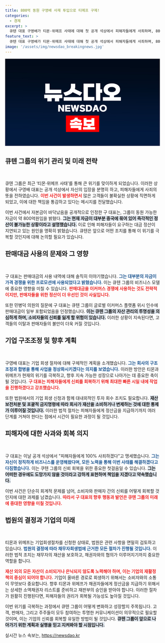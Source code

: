 ```yaml
---
title: 800억 동원 구영배 사재 투입으로 티메프 구제!
categories:
  - 경제
excerpt: >
  큐텐 대표 구영배가 티몬·위메프 사태에 대해 첫 공개 석상에서 피해자들에게 사죄하며, 800억원 자금을 동원하겠다고 발표했다. 위시 인수에 판매대금이 사용된 사실도 인정, 긴장감 속 회생 계획을 밝혔다.
feature_text: >
  큐텐 대표 구영배가 티몬·위메프 사태에 대해 첫 공개 석상에서 피해자들에게 사죄하며, 800억원 자금을 동원하겠다고 발표했다. 위시 인수에 판매대금이 사용된 사실도 인정, 긴장감 속 회생 계획을 밝혔다.
image: '/assets/img/newsdao_breakingnews.jpg'
---
```


<p><img src="/assets/img/newsdao_breakingnews.jpg" alt="bookingtag 속보" /></p>

<h2 data-ke-size="size26">큐텐 그룹의 위기 관리 및 미래 전략</h2>

<p data-ke-size="size16">&nbsp;</p>

<p>큐텐 그룹은 최근 ‘티몬·위메프 사태’를 통해 큰 위기를 맞이하게 되었습니다. 이러한 상황에서 구영배 대표는 공개 석상에서 자신의 입장을 분명히 하고, 피해자들에게 사죄의 뜻을 전하였습니다. <b><span style="color: #ee2323;">이번 사건이 발생하면서</span></b> 많은 고객들이 불확실한 상황에 직면하게 되었고, 이에 대한 책임을 통감하고 있다는 메시지를 전달했습니다. </p>

<p>이번 사건에서 자본금이 바닥났음을 공개적으로 인정한 구 대표는, 그룹이 동원 가능한 자금이 약 800억원임을 밝혔다. <b><span style="background-color: #21538527;">그는 현재 자금이 대부분 중국에 묶여 있어 즉각적인 정산이 불가능한 상황이라고 설명했습니다.</span></b> 이로 인해 피해자들이 요구하는 대금 정산이 지연되고 있는 원인을 명확히 밝혔습니다. 큐텐은 앞으로 어떤 조치를 통해 이 위기를 극복할 것인지에 대해 논의할 필요가 있습니다. </p>

<h2 data-ke-size="size26">판매대금 사용의 문제와 그 영향</h2>

<p data-ke-size="size16">&nbsp;</p>

<p>구 대표는 판매대금의 사용 내역에 대해 솔직히 이야기했습니다. <b><span style="color: #1a5490;">그는 대부분의 자금이 가격 경쟁을 위한 프로모션에 사용되었다고 밝혔습니다. </span></b> 이는 큐텐 그룹의 비즈니스 모델에 중요한 영향을 미칠 수 있습니다. <b><span style="color: #ee2323;">판매대금을 이커머스 경쟁에 사용하는 것도 전략적이지만, 판매자들을 위한 정산이 더 우선인 것이 사실입니다.</span></b> </p>

<p>또한 민병덕 의원의 질문에 구 대표는 큐텐 그룹이 글로벌 이커머스 플랫폼 위시 인수에 판매대금이 일부 포함되었음을 인정했습니다. <b><span style="background-color: #21538527;">이는 큐텐 그룹의 자산 관리의 투명성을 의심하게 하며, 소비자들의 신뢰를 잃게 할 위험이 있습니다.</span></b> 이러한 상황이 지속된다면, 고객들의 이탈과 판매자들의 불만이 더욱 커질 것입니다. </p>

<h2 data-ke-size="size26">기업 구조조정 및 향후 계획</h2>

<p data-ke-size="size16">&nbsp;</p>

<p>구영배 대표는 기업 회생 절차에 대해 구체적인 계획을 소개했습니다. <b><span style="color: #1a5490;">그는 회사의 구조조정과 합병을 통해 사업을 정상화시키겠다는 의지를 보였습니다.</span></b> 이러한 방안은 티몬과 위메프가 현재의 위기를 극복하고, 향후 지속 가능한 성장으로 나아가는 데 중요한 축이 될 것입니다. <b><span style="color: #ee2323;">구 대표는 피해자들에게 신뢰를 회복하기 위해 최대한 빠른 시일 내에 작업을 진행하겠다고 강조했습니다.</span></b> </p>

<p>또한 법원에서의 기업 회생 신청과 함께 대내외적인 투자 회수 조치도 필요합니다. <b><span style="background-color: #21538527;">재산 보전처분 및 포괄적 금지명령에 따라 회사가 재산을 소비하거나 변제하는 것에 대한 통제가 이루어질 것입니다.</span></b> 이러한 법적 절차는 피해자들에게 정산금을 지급하기까지 여러 단계를 거쳐야 한다는 점에서 시간이 필요한 과정이 될 것입니다.</p>

<h2 data-ke-size="size26">피해자에 대한 사과와 회복 의지</h2>

<p data-ke-size="size16">&nbsp;</p>

<p>구 대표는 이날 공개 석상에서 "피해자들에게 100% 사죄하겠다"고 맹세했습니다. <b><span style="color: #1a5490;">그는 자신이 정직하게 비즈니스를 운영해왔다며, 모든 노력을 통해 이번 사태를 해결하겠다고 다짐했습니다.</span></b> 이는 쿠텐 그룹의 신뢰 회복을 위한 중요한 첫걸음일 수 있습니다. <b><span style="background-color: #21538527;">그는 어떠한 경우에도 도망가지 않을 것이라고 강하게 표현하며 책임을 지겠다고 약속했습니다.</span></b></p>

<p>이번 사건은 단순히 회계적 문제를 넘어, 소비자와 판매자 간의 신뢰를 어떻게 회복할 것인지에 대한 과제를 남겼습니다. <b><span style="color: #ee2323;">따라서 구 대표의 향후 행동과 발언은 큐텐 그룹의 미래에 중대한 영향을 미칠 것입니다.</span></b>  </p>

<h2 data-ke-size="size26">법원의 결정과 기업의 미래</h2>

<p data-ke-size="size16">&nbsp;</p>

<p>티몬과 위메프는 기업회생절차를 신청한 상태로, 법원은 관련 사항을 면밀히 검토하고 있습니다. <b><span style="color: #1a5490;">법원의 결정에 따라 채무자회생법에 근거한 모든 절차가 진행될 것입니다.</span></b> 이러한 법적 조치는 채무자의 재산을 보호하고, 채권자와의 협의가 이루어지기까지 중요한 역할을 합니다. </p>

<p><b><span style="color: #ee2323;">재산 외의 모든 자산이 소비되거나 은닉되지 않도록 노력해야 하며, 이는 기업의 재활정책의 중심이 되어야 합니다.</span></b> 기업이 올바른 경로로 회생하기 위해서는 소비자와의 소통이 무엇보다 중요합니다. 향후 티몬과 위메프가 채권자들에게 정산금을 지급하기 위해서는 상세한 소액채권자 리스트를 준비하고 재판부의 승인을 받아야 합니다. 이러한 절차가 원활히 진행된다면, 피해자들의 권리가 회복될 가능성도 높아질 것입니다. </p>

<p>이번 위기를 극복하는 과정에서 큐텐 그룹이 어떻게 변화하고 성장할지 주목됩니다. 고객, 판매자, 그리고 주주들이 모두 참여하는 투명한 커뮤니케이션이 의무적으로 필요할 것이며, 이는 기업의 신뢰를 회복할 유일한 방법이 될 것입니다. <b><span style="background-color: #21538527;">큐텐 그룹이 앞으로 나아가기 위한 계획과 실행을 믿고 지켜봐야 할 시점입니다.</span></b></p>
실시간 뉴스 속보는, <a href="https://newsdao.kr" rel="dofollow">https://newsdao.kr</a>


